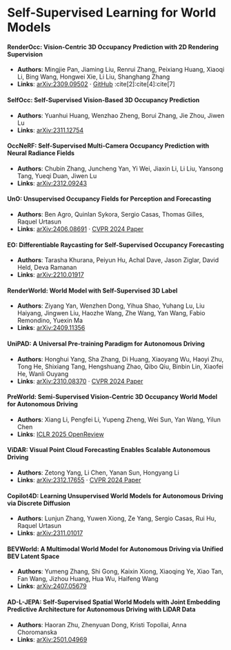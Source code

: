 # Self-Supervised Learning for World Models

#### RenderOcc: Vision-Centric 3D Occupancy Prediction with 2D Rendering Supervision  
* **Authors**: Mingjie Pan, Jiaming Liu, Renrui Zhang, Peixiang Huang, Xiaoqi Li, Bing Wang, Hongwei Xie, Li Liu, Shanghang Zhang  
* **Links**: [arXiv:2309.09502](https://arxiv.org/abs/2309.09502) · [GitHub](https://github.com/pmj110119/RenderOcc) :cite[2]:cite[4]:cite[7]  

#### SelfOcc: Self-Supervised Vision-Based 3D Occupancy Prediction  
* **Authors**: Yuanhui Huang, Wenzhao Zheng, Borui Zhang, Jie Zhou, Jiwen Lu  
* **Links**: [arXiv:2311.12754](https://arxiv.org/abs/2311.12754)  

#### OccNeRF: Self-Supervised Multi-Camera Occupancy Prediction with Neural Radiance Fields  
* **Authors**: Chubin Zhang, Juncheng Yan, Yi Wei, Jiaxin Li, Li Liu, Yansong Tang, Yueqi Duan, Jiwen Lu  
* **Links**: [arXiv:2312.09243](https://arxiv.org/abs/2312.09243)  

#### UnO: Unsupervised Occupancy Fields for Perception and Forecasting  
* **Authors**: Ben Agro, Quinlan Sykora, Sergio Casas, Thomas Gilles, Raquel Urtasun  
* **Links**: [arXiv:2406.08691](https://arxiv.org/abs/2406.08691) · [CVPR 2024 Paper](https://openaccess.thecvf.com/content/CVPR2024/html/Agro_UnO_Unsupervised_Occupancy_Fields_for_Perception_and_Forecasting_CVPR_2024_paper.html)  

#### EO: Differentiable Raycasting for Self-Supervised Occupancy Forecasting  
* **Authors**: Tarasha Khurana, Peiyun Hu, Achal Dave, Jason Ziglar, David Held, Deva Ramanan  
* **Links**: [arXiv:2210.01917](https://arxiv.org/abs/2210.01917)  

#### RenderWorld: World Model with Self-Supervised 3D Label  
* **Authors**: Ziyang Yan, Wenzhen Dong, Yihua Shao, Yuhang Lu, Liu Haiyang, Jingwen Liu, Haozhe Wang, Zhe Wang, Yan Wang, Fabio Remondino, Yuexin Ma  
* **Links**: [arXiv:2409.11356](https://arxiv.org/abs/2409.11356)  

#### UniPAD: A Universal Pre-training Paradigm for Autonomous Driving  
* **Authors**: Honghui Yang, Sha Zhang, Di Huang, Xiaoyang Wu, Haoyi Zhu, Tong He, Shixiang Tang, Hengshuang Zhao, Qibo Qiu, Binbin Lin, Xiaofei He, Wanli Ouyang  
* **Links**: [arXiv:2310.08370](https://arxiv.org/abs/2310.08370) · [CVPR 2024 Paper](https://openaccess.thecvf.com/content/CVPR2024/papers/Yang_UniPAD_A_Universal_Pre-training_Paradigm_for_Autonomous_Driving_CVPR_2024_paper.pdf)  

#### PreWorld: Semi-Supervised Vision-Centric 3D Occupancy World Model for Autonomous Driving  
* **Authors**: Xiang Li, Pengfei Li, Yupeng Zheng, Wei Sun, Yan Wang, Yilun Chen  
* **Links**: [ICLR 2025 OpenReview](https://openreview.net/forum?id=rCX9l4OTCT)  

#### ViDAR: Visual Point Cloud Forecasting Enables Scalable Autonomous Driving  
* **Authors**: Zetong Yang, Li Chen, Yanan Sun, Hongyang Li  
* **Links**: [arXiv:2312.17655](https://arxiv.org/abs/2312.17655) · [CVPR 2024 Paper](https://openaccess.thecvf.com/content/CVPR2024/papers/Yang_Visual_Point_Cloud_Forecasting_Enables_Scalable_Autonomous_Driving_CVPR_2024_paper.pdf)  

#### Copilot4D: Learning Unsupervised World Models for Autonomous Driving via Discrete Diffusion  
* **Authors**: Lunjun Zhang, Yuwen Xiong, Ze Yang, Sergio Casas, Rui Hu, Raquel Urtasun  
* **Links**: [arXiv:2311.01017](https://arxiv.org/abs/2311.01017)  

#### BEVWorld: A Multimodal World Model for Autonomous Driving via Unified BEV Latent Space  
* **Authors**: Yumeng Zhang, Shi Gong, Kaixin Xiong, Xiaoqing Ye, Xiao Tan, Fan Wang, Jizhou Huang, Hua Wu, Haifeng Wang  
* **Links**: [arXiv:2407.05679](https://arxiv.org/abs/2407.05679)  

#### AD-L-JEPA: Self-Supervised Spatial World Models with Joint Embedding Predictive Architecture for Autonomous Driving with LiDAR Data  
* **Authors**: Haoran Zhu, Zhenyuan Dong, Kristi Topollai, Anna Choromanska  
* **Links**: [arXiv:2501.04969](https://arxiv.org/abs/2501.04969)  